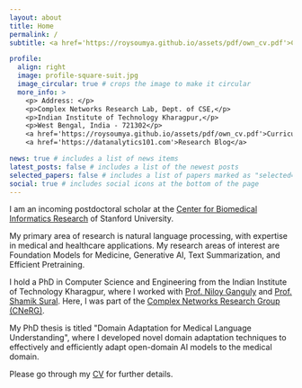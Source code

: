 ```yaml
---
layout: about
title: Home
permalink: /
subtitle: <a href='https://roysoumya.github.io/assets/pdf/own_cv.pdf'>Curriculum Vitae</a> |  <a href='https://datanalytics101.com'>Research Blog</a>

profile:
  align: right
  image: profile-square-suit.jpg
  image_circular: true # crops the image to make it circular
  more_info: >
    <p> Address: </p>
    <p>Complex Networks Research Lab, Dept. of CSE,</p>
    <p>Indian Institute of Technology Kharagpur,</p>
    <p>West Bengal, India - 721302</p>
    <a href='https://roysoumya.github.io/assets/pdf/own_cv.pdf'>Curriculum Vitae</a> | 
    <a href='https://datanalytics101.com'>Research Blog</a>

news: true # includes a list of news items
latest_posts: false # includes a list of the newest posts
selected_papers: false # includes a list of papers marked as "selected={true}"
social: true # includes social icons at the bottom of the page
---
```


I am an incoming postdoctoral scholar at the [Center for Biomedical Informatics Research](https://bmir.stanford.edu/) of Stanford University. 

My primary area of research is natural language processing, with expertise in medical and healthcare applications. My research areas of interest are Foundation Models for Medicine, Generative AI, Text Summarization, and Efficient Pretraining. 

I hold a PhD in Computer Science and Engineering from the Indian Institute of Technology Kharagpur, where I worked with  [Prof. Niloy Ganguly](http://www.facweb.iitkgp.ac.in/~niloy/) and [Prof. Shamik Sural](http://www.facweb.iitkgp.ac.in/~shamik/). Here, I was part of the [Complex Networks Research Group (CNeRG)](https://cnerg-iitkgp.github.io/). 

My PhD thesis is titled "Domain Adaptation for Medical Language Understanding", where I developed novel domain adaptation techniques to effectively and efficiently adapt open-domain AI models to the medical domain. 

Please go through my [CV](https://roysoumya.github.io/assets/pdf/own_cv.pdf) for further details.



